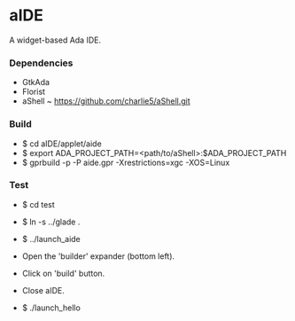 # aIDE
A widget-based Ada IDE.

### Dependencies

- GtkAda
- Florist
- aShell ~ https://github.com/charlie5/aShell.git


### Build

- $ cd aIDE/applet/aide
- $ export ADA_PROJECT_PATH=<path/to/aShell>:$ADA_PROJECT_PATH
- $ gprbuild -p -P aide.gpr -Xrestrictions=xgc -XOS=Linux

### Test

- $ cd test
- $ ln -s ../glade .
- $ ../launch_aide

 - Open the 'builder' expander (bottom left).
 - Click on 'build' button.
 - Close aIDE.


- $ ./launch_hello
